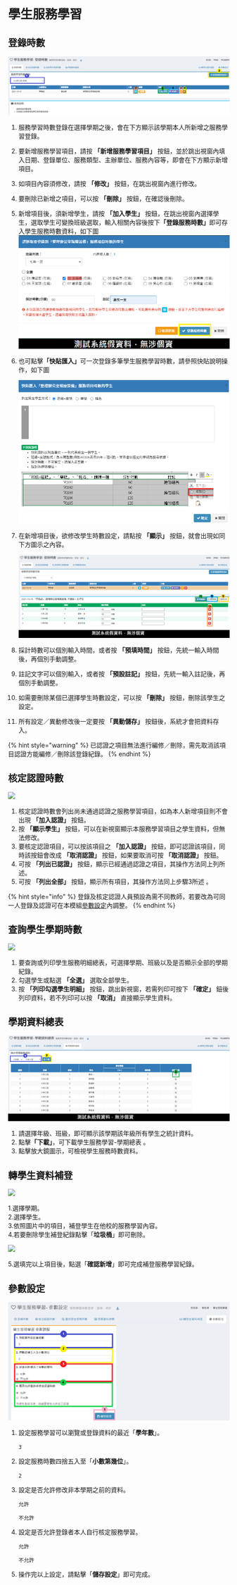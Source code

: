 # 學生服務學習

## 登錄時數

![](../.gitbook/assets/service-sign_sing1.png)

1. 服務學習時數登錄在選擇學期之後，會在下方顯示該學期本人所新增之服務學習登錄。
2. 要新增服務學習項目，請按 **「新增服務學習項目」** 按鈕，並於跳出視窗內填入日期、登錄單位、服務類型、主辦單位、服務內容等，即會在下方顯示新增項目。
3. 如項目內容須修改，請按 **「修改」** 按鈕，在跳出視窗內進行修改。
4. 要刪除已新增之項目，可以按 **「刪除」** 按鈕，在確認後刪除。
5. 新增項目後，須新增學生，請按 **「加入學生」** 按鈕，在跳出視窗內選擇學生，選取學生可變換班級選取，輸入相關內容後按&#x4E0B;**「登錄服務時數」**&#x5373;可存入學生服務時數資料，如下圖![](../.gitbook/assets/service-sign_sing1-2.png)
6.  也可點&#x64CA;**「快貼匯入」**&#x53EF;一次登錄多筆學生服務學習時數，請參照快貼說明操作，如下圖

    ![](../.gitbook/assets/service-sign_sing1-1.png)
7.  在新增項目後，欲修改學生時數設定，請點按 **「顯示」** 按鈕，就會出現如同下方圖示之內容。

    ![](../.gitbook/assets/service-sign_sing2.png)
8. 採計時數可以個別輸入時間，或者按 **「預填時間」** 按鈕，先統一輸入時間後，再個別手動調整。
9. 註記文字可以個別輸入，或者按 **「預設註記」** 按鈕，先統一輸入註記後，再個別手動調整。
10. 如需要刪除某個已選擇學生時數設定，可以按 **「刪除」** 按鈕，刪除該學生之設定。
11. 所有設定／異動修改後一定要按 **「異動儲存」** 按鈕後，系統才會把資料存入。

{% hint style="warning" %}
已認證之項目無法進行編修／刪除，需先取消該項目認證方能編修／刪除該登錄紀錄。
{% endhint %}

## 核定認證時數

![](../.gitbook/assets/approve_certification_hours.png)

1. 核定認證時數會列出尚未通過認證之服務學習項目，如為本人新增項目則不會出現 **「加入認證」** 按鈕。
2. 按 **「顯示學生」** 按鈕，可以在新視窗顯示本服務學習項目之學生資料，但無法修改。
3. 要核定認證項目，可以按該項目之 **「加入認證」** 按鈕，即可認證該項目，同時該按鈕會改成 **「取消認證」** 按鈕，如果要取消可按 **「取消認證」** 按鈕。
4. 可按 **「列出已認證」** 按鈕，顯示已經通過認證之項目，其操作方法同上列所述。
5. 可按 **「列出全部」** 按鈕，顯示所有項目，其操作方法同上步驟3所述 。

{% hint style="info" %}
登錄及核定認證人員預設為需不同教師，若要改為可同一人登錄及認證可在本模組[參數設定](sheng-fu.md#can-shu-she-ding)內調整。
{% endhint %}

## 查詢學生學期時數

![](../.gitbook/assets/search_stud_semester_hours.png)

1. 要查詢或列印學生服務明細總表，可選擇學期、班級以及是否顯示全部的學期紀錄。
2. 勾選學生或點選 **「全選」** 選取全部學生。
3. 按 **「列印勾選學生明細」** 按鈕，跳出新視窗，若需列印可按下 **「確定」** 鈕後列印資料，若不列印可以按 **「取消」** 直接顯示學生資料。

## 學期資料總表

![](../.gitbook/assets/semester-total.png)

1. 請選擇年級、班級，即可顯示該學期該年級所有學生之統計資料。
2. 點&#x64CA;**「下載」**，可下載學生服務學習-學期總表 。
3. 點擊放大鏡圖示，可檢視學生服務時數資料。

## 轉學生資料補登

![](../.gitbook/assets/transfer_stud_data_make-up.png)

1.選擇學期。\
2.選擇學生。\
3.依照圖片中的項目，補登學生在他校的服務學習內容。\
4.若要刪除學生補登紀錄點擊「**垃圾桶**」即可刪除。

![](../.gitbook/assets/transfer_stud_data_make-up2.png)

5.選填完以上項目後，點選「**確認新增**」即可完成補登服務學習紀錄。

## 參數設定

![](<../.gitbook/assets/parameter_setting (1).png>)

1.  設定服務學習可以瀏覽或登錄資料的最近「**學年數**」。

    `3`
2.  設定服務時數四捨五入至「**小數第幾位**」。

    `2`
3.  設定是否允許修改非本學期之前的資料。

    `允許`

    `不允許`
4.  設定是否允許登錄者本人自行核定服務學習。

    `允許`

    `不允許`
5. 操作完以上設定，請點擊「**儲存設定**」即可完成。
